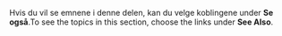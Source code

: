 <span data-ttu-id="a704d-101">Hvis du vil se emnene i denne delen, kan du velge koblingene under **Se også**.</span><span class="sxs-lookup"><span data-stu-id="a704d-101">To see the topics in this section, choose the links under **See Also**.</span></span>